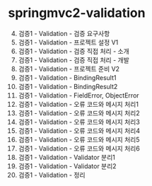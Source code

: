 # springmvc2-validation

4. 검증1 - Validation - 검증 요구사항
4. 검증1 - Validation - 프로젝트 설정 V1
4. 검증1 - Validation - 검증 직접 처리 - 소개
4. 검증1 - Validation - 검증 직접 처리 - 개발
4. 검증1 - Validation - 프로젝트 준비 V2
4. 검증1 - Validation - BindingResult1
4. 검증1 - Validation - BindingResult2
4. 검증1 - Validation - FieldError, ObjectError 
4. 검증1 - Validation - 오류 코드와 메시지 처리1 
4. 검증1 - Validation - 오류 코드와 메시지 처리2 
4. 검증1 - Validation - 오류 코드와 메시지 처리3 
4. 검증1 - Validation - 오류 코드와 메시지 처리4 
4. 검증1 - Validation - 오류 코드와 메시지 처리5 
4. 검증1 - Validation - 오류 코드와 메시지 처리6 
4. 검증1 - Validation - Validator 분리1
4. 검증1 - Validation - Validator 분리2
4. 검증1 - Validation - 정리
